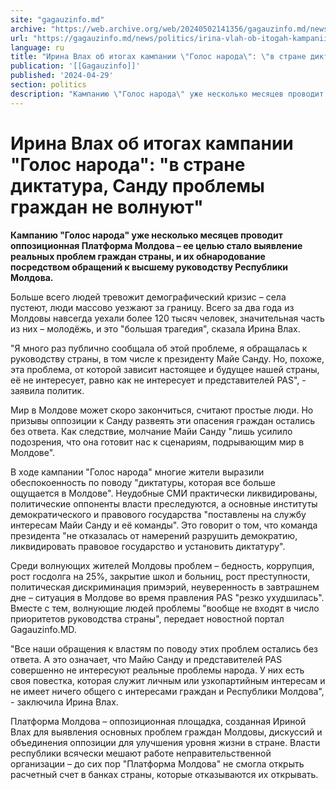 ```yaml
---
site: "gagauzinfo.md"
archive: "https://web.archive.org/web/20240502141356/gagauzinfo.md/news/politics/irina-vlah-ob-itogah-kampanii-golos-naroda-v-strane-diktatura-sandu-problemi-grazhdan-ne-volnuyut"
url: "https://gagauzinfo.md/news/politics/irina-vlah-ob-itogah-kampanii-golos-naroda-v-strane-diktatura-sandu-problemi-grazhdan-ne-volnuyut"
language: ru
title: "Ирина Влах об итогах кампании \"Голос народа\": \"в стране диктатура, Санду проблемы граждан не волнуют\""
publication: '[[Gagauzinfo]]'
published: '2024-04-29'
section: politics
description: "Кампанию \"Голос народа\" уже несколько месяцев проводит оппозиционная Платформа Молдова – ее целью стало выявление реальных проблем граждан страны, и их обнародование посредством обращений к высшему руководству Республики Молдова."
---
```


# Ирина Влах об итогах кампании "Голос народа": "в стране диктатура, Санду проблемы граждан не волнуют"

**Кампанию "Голос народа" уже несколько месяцев проводит оппозиционная Платформа Молдова – ее целью стало выявление реальных проблем граждан страны, и их обнародование посредством обращений к высшему руководству Республики Молдова.**

Больше всего людей тревожит демографический кризис – села пустеют, люди массово уезжают за границу. Всего за два года из Молдовы навсегда уехали более 120 тысяч человек, значительная часть из них – молодёжь, и это "большая трагедия", сказала Ирина Влах.

"Я много раз публично сообщала об этой проблеме, я обращалась к руководству страны, в том числе к президенту Майе Санду. Но, похоже, эта проблема, от которой зависит настоящее и будущее нашей страны, её не интересует, равно как не интересует и представителей PAS", - заявила политик.

Мир в Молдове может скоро закончиться, считают простые люди. Но призывы оппозиции к Санду развеять эти опасения граждан остались без ответа. Как следствие, молчание Майи Санду "лишь усилило подозрения, что она готовит нас к сценариям, подрывающим мир в Молдове".

В ходе кампании "Голос народа" многие жители выразили обеспокоенность по поводу "диктатуры, которая все больше ощущается в Молдове". Неудобные СМИ практически ликвидированы, политические оппоненты власти преследуются, а основные институты демократического и правового государства "поставлены на службу интересам Майи Санду и её команды". Это говорит о том, что команда президента "не отказалась от намерений разрушить демократию, ликвидировать правовое государство и установить диктатуру".

Среди волнующих жителей Молдовы проблем – бедность, коррупция, рост госдолга на 25%, закрытие школ и больниц, рост преступности, политическая дискриминация примэрий, неуверенность в завтрашнем дне – ситуация в Молдове во время правления PAS "резко ухудшилась". Вместе с тем, волнующие людей проблемы "вообще не входят в число приоритетов руководства страны", передает новостной портал Gagauzinfo.MD.

"Все наши обращения к властям по поводу этих проблем остались без ответа. А это означает, что Майю Санду и представителей PAS совершенно не интересуют реальные проблемы народа. У них есть своя повестка, которая служит личным или узкопартийным интересам и не имеет ничего общего с интересами граждан и Республики Молдова", - заключила Ирина Влах.

Платформа Молдова – оппозиционная площадка, созданная Ириной Влах для выявления основных проблем граждан Молдовы, дискуссий и объединения оппозиции для улучшения уровня жизни в стране. Власти республики всячески мешают работе неправительственной организации – до сих пор "Платформа Молдова" не смогла открыть расчетный счет в банках страны, которые отказываются их открывать.